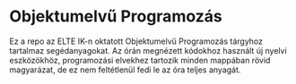 # Objektumelvű Programozás
Ez a repo az ELTE IK-n oktatott Objektumelvű Programozás tárgyhoz tartalmaz segédanyagokat.
Az órán megnézett kódokhoz használt új nyelvi eszközökhöz, programozási elvekhez tartozik minden mappában rövid magyarázat, de ez nem feltétlenül fedi le az óra teljes anyagát.

